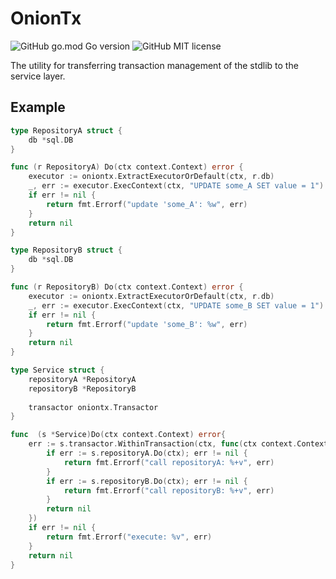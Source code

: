 # OnionTx
![GitHub go.mod Go version](https://img.shields.io/github/go-mod/go-version/kozmod/oniontx)
![GitHub MIT license](https://img.shields.io/github/license/kozmod/progen)

The utility for transferring transaction management of the stdlib to the service layer.

## Example
```go
type RepositoryA struct {
	db *sql.DB
}

func (r RepositoryA) Do(ctx context.Context) error {
	executor := oniontx.ExtractExecutorOrDefault(ctx, r.db)
	_, err := executor.ExecContext(ctx, "UPDATE some_A SET value = 1")
	if err != nil {
		return fmt.Errorf("update 'some_A': %w", err)
	}
	return nil
}

type RepositoryB struct {
	db *sql.DB
}

func (r RepositoryB) Do(ctx context.Context) error {
	executor := oniontx.ExtractExecutorOrDefault(ctx, r.db)
	_, err := executor.ExecContext(ctx, "UPDATE some_B SET value = 1")
	if err != nil {
		return fmt.Errorf("update 'some_B': %w", err)
	}
	return nil
}

type Service struct {
	repositoryA *RepositoryA
	repositoryB *RepositoryB
	
	transactor oniontx.Transactor
}

func  (s *Service)Do(ctx context.Context) error{
	err := s.transactor.WithinTransaction(ctx, func(ctx context.Context) error {
		if err := s.repositoryA.Do(ctx); err != nil {
			return fmt.Errorf("call repositoryA: %+v", err)
		}
		if err := s.repositoryB.Do(ctx); err != nil {
			return fmt.Errorf("call repositoryB: %+v", err)
		}
		return nil
	})
	if err != nil {
		return fmt.Errorf("execute: %v", err)
	}
	return nil
}
```